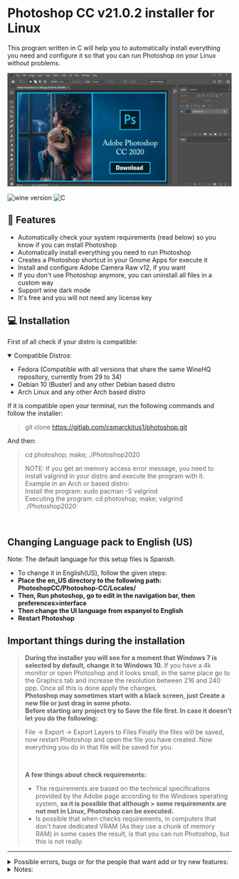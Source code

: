 # Photoshop CC v21.0.2 installer for Linux
This program written in C will help you to automatically install everything you need and configure it so that you can run Photoshop on your Linux without problems.

![screenshot](images/background.jpg)

![wine version](https://img.shields.io/badge/wine-6.0-red) ![C](https://img.shields.io/badge/C-99-blue)

## :rocket: Features
- Automatically check your system requirements (read below) so you know if you can install Photoshop
- Automatically install everything you need to run Photoshop
- Creates a Photoshop shortcut in your Gnome Apps for execute it
- Install and configure Adobe Camera Raw v12, if you want
- If you don't use Photoshop anymore, you can uninstall all files in a custom way
- Support wine dark mode
- It's free and you will not need any license key

## :computer: Installation
First of all check if your distro is compatible:
<details open>
<summary>Compatible Distros:</summary>

- Fedora (Compatible with all versions that share the same WineHQ repository, currently from 29 to 34)
- Debian 10 (Buster) and any other Debian based distro
- Arch Linux and any other Arch based distro
</details>
If it is compatible open your terminal, run the following commands and follow the installer:

>
>git clone https://gitlab.com/csmarckitus1/photoshop.git

And then:

>
>cd photoshop; make; ./Photoshop2020
>
>NOTE: If you get an memory access error message, you need to install valgrind in your distro and execute the program with it.
><br>
> Example in an Arch or based distro:
><br>
> Install the program: sudo pacman -S valgrind
><br>
>Executing the program: cd photoshop; make; valgrind ./Photoshop2020

<br>

## **Changing Language pack to English (US)**
>
  Note: The default language for this setup files is Spanish.
  - To change it in English(US), follow the given steps:
  - **Place the en_US directory to the following path: PhotoshopCC/Photoshop-CC/Locales/**
  - **Then, Run photoshop, go to edit in the navigation bar, then preferences>interface**
  - **Then change the UI language from espanyol to English**
  - **Restart Photoshop**


## **Important things during the installation**
>
> **During the installer you will see for a moment that Windows 7 is selected by default, change it to Windows 10.**
>If you have a 4k monitor or open Photoshop and it looks small, in the same place go to the Graphics tab and increase the resolution between 216 and 240 ppp.
>Once all this is done apply the changes.
><br>
>**Photoshop may sometimes start with a black screen, just Create a new file or just drag in some photo.**
><br>
>**Before starting any project try to Save the file first. In case it doesn't let you do the following:**

>File -> Export -> Export Layers to Files
>Finally the files will be saved, now restart Photoshop and open the file you have created. Now everything you do in that file will be saved for you.
>
><br>
>
>**A few things about check requirements:**
>- The requirements are based on the technical specifications provided by the Adobe page according to the Windows operating system, **so it is possible that although > some requirements are not met in Linux, Photoshop can be executed.**
>- Is possible that when checks requirements, in computers that don't have dedicated VRAM (As they use a chunk of memory RAM) in some cases the result, is that you can run Photoshop, but this is not really.
>

---

<details>
<summary>Possible errors, bugs or for the people that want add or try new features:</summary>

<br>

- Errors or bugs:
    - If make not works, copy and paste this in terminal in the current folder:
    > gcc -ggdb3 -O0 -std=c99 -Wall -Werror -Wextra -Wno-sign-compare -Wno-unused-parameter -Wno-unused-variable -Wshadow -pedantic -w -o Photoshop2020 Photoshop.c ./scripts/Requirements.c ./scripts/Installer.c ./scripts/Cameraraw.c ./scripts/Configure.c ./scripts/Uninstaller.c ./Photoshop2020
    >

    <br>

    - If the program has an error in somewhere of installer, first uninstall Photoshop.

    - I have installed Wine but my system does not recognize it, why? If you use any shell different than the default provided by system, you need to add the PATH of the path of installation of WINE.
    
    - If your distro is not compatible you have to modify the program so that the installation can continue and you have to install WineHQ yourself.

<br>

- New features:
    - If you want to try the staging version of Wine, Adobe Camera Raw has not worked for me.
</details>

<details>
<summary>Notes:</summary>

- I use getchar in some lines for clear stdin and doing that a command can be read by scanf.

- The main file is Photoshop.c
</details>
